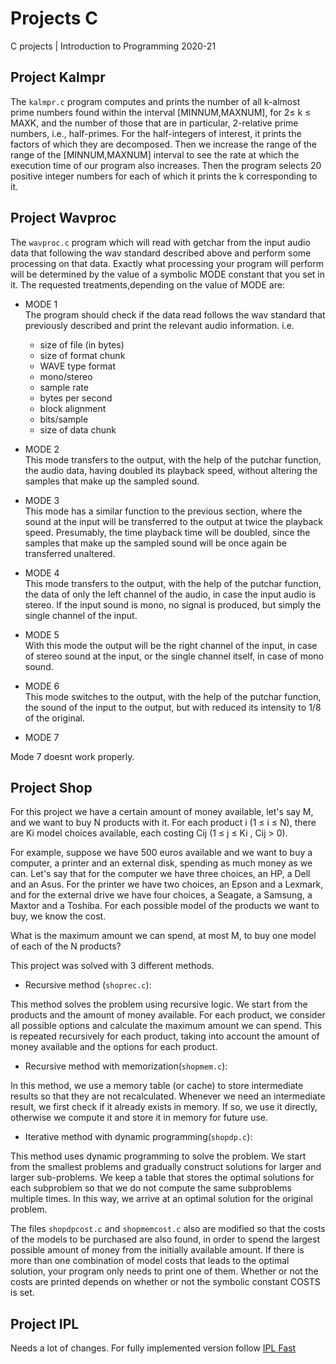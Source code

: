 # Projects C
C projects | Introduction to Programming 2020-21

## Project Kalmpr

The ```kalmpr.c``` program computes and prints the number of all k-almost prime numbers found within the interval [MINNUM,MAXNUM], for 2≤ k ≤ MAXK, and the number of those that are in particular, 2-relative prime numbers, i.e., half-primes. For the half-integers of interest, it prints the factors of which they are decomposed. Then we increase the range of the range of the [MINNUM,MAXNUM] interval to see the rate at which the execution time of our program also increases. Then the program selects 20 positive integer numbers for each of which it prints the k corresponding to it.

## Project Wavproc

The ```wavproc.c``` program which will read with getchar from the input audio data that following the wav standard described above and perform some processing on that data. Exactly what processing your program will perform will be determined by the value of a symbolic MODE constant that you set in it. The requested treatments,depending on the value of MODE are:

* MODE 1<br>
The program should check if the data read follows the wav standard that
previously described and print the relevant audio information. i.e.

  - size of file (in bytes)
  - size of format chunk 
  - WAVE type format
  - mono/stereo
  - sample rate
  - bytes per second
  - block alignment
  - bits/sample
  - size of data chunk

* MODE 2<br>
This mode transfers to the output, with the help of the putchar function, the audio data, having doubled
its playback speed, without altering the samples that make up the sampled sound.

* MODE 3<br>
This mode has a similar function to the previous section, where the sound at the input will be transferred to the output at twice the playback speed. 
Presumably, the time playback time will be doubled, since the samples that make up the sampled sound will be once again be transferred unaltered.

* MODE 4<br>
Τhis mode transfers to the output, with the help of the putchar function, the data of only the left channel of the audio, 
in case the input audio is stereo. If the input sound is mono, no signal is produced, but simply the single channel of the input.

* MODE 5<br>
With this mode the output will be the right channel of the input, in case of stereo sound at the input, or the single channel itself, in case of mono sound.

* MODE 6<br>
This mode switches to the output, with the help of the putchar function, the sound of the input to the output, but with reduced its intensity to 1/8 of the original.

* MODE 7<br>

Mode 7 doesnt work properly.

## Project Shop

For this project we have a certain amount of money available, let's say M, and we want to buy N products with it. For each product i (1 ≤ i ≤ N), there are Ki model choices available, each costing Cij (1 ≤ j ≤ Ki , Cij > 0). 

For example, suppose we have 500 euros available and we want to buy a computer, a printer and an external disk, spending as much money as we can. Let's say that for the computer we have three choices, an HP, a Dell and an Asus. For the printer we have two choices, an Epson and a Lexmark, and for the external drive we have four choices, a Seagate, a Samsung, a Maxtor and a Toshiba. For each possible model of the products we want to buy, we know the cost. 

What is the maximum amount we can spend, at most M, to buy one model of each of the N products?

This project was solved with 3 different methods.

* Recursive method (```shoprec.c```):<br>

This method solves the problem using recursive logic. We start from the products and the amount of money available. For each product, we consider all possible options and calculate the maximum amount we can spend. This is repeated recursively for each product, taking into account the amount of money available and the options for each product.

* Recursive method with memorization(```shopmem.c```):<br>

In this method, we use a memory table (or cache) to store intermediate results so that they are not recalculated. Whenever we need an intermediate result, we first check if it already exists in memory. If so, we use it directly, otherwise we compute it and store it in memory for future use.

* Iterative method with dynamic programming(```shopdp.c```): <br>

This method uses dynamic programming to solve the problem. We start from the smallest problems and gradually construct solutions for larger and larger sub-problems. We keep a table that stores the optimal solutions for each subproblem so that we do not compute the same subproblems multiple times. In this way, we arrive at an optimal solution for the original problem.

The files ```shopdpcost.c``` and ```shopmemcost.c``` also are modified so that the costs of the models to be purchased are also found, in order to spend the largest possible amount of money from the initially available amount. If there is more than one combination of model costs that leads to the optimal solution, your program only needs to print one of them. Whether or not the costs are printed depends on whether or not the symbolic constant COSTS is set. 

## Project IPL

Needs a lot of changes. For fully implemented version follow [IPL Fast](https://github.com/chatziko/ipli-fast)
